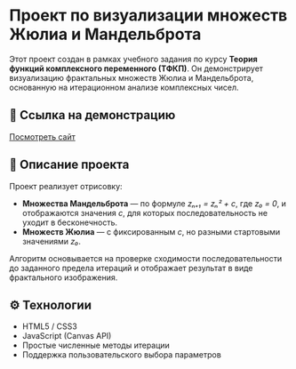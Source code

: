 # Проект по визуализации множеств Жюлиа и Мандельброта

Этот проект создан в рамках учебного задания по курсу **Теория функций комплексного переменного (ТФКП)**. Он демонстрирует визуализацию фрактальных множеств Жюлиа и Мандельброта, основанную на итерационном анализе комплексных чисел.

## 🔗 Ссылка на демонстрацию
[Посмотреть сайт](https://se.ifmo.ru/~s368748/ТФКП/ДЗ1/)

## 🧩 Описание проекта

Проект реализует отрисовку:

- **Множества Мандельброта** — по формуле *zₙ₊₁ = zₙ² + c*, где *z₀ = 0*, и отображаются значения *c*, для которых последовательность не уходит в бесконечность.
- **Множеств Жюлиа** — с фиксированным *c*, но разными стартовыми значениями *z₀*.

Алгоритм основывается на проверке сходимости последовательности до заданного предела итераций и отображает результат в виде фрактального изображения.

## ⚙️ Технологии

- HTML5 / CSS3
- JavaScript (Canvas API)
- Простые численные методы итерации
- Поддержка пользовательского выбора параметров
